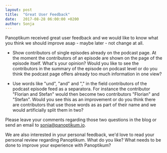 ```yaml
---
layout: post
title:  "Great User Feedback"
date:   2017-08-28 06:00:00 +0200
author: Sonja
---
```


Panoptikum received great user feedback and we would like to know what you think we should improve asap - maybe later - not change at all.

* Show contributors of single episodes already on the podcast page. At the moment the contributors of an episode are shown on the page of the episode itself. What's your opinion? Would you like to see the contributors in the summary of the episode on podcast level or do you think the podcast page offers already too much information in one view?

* Use words like "und", "and" and "," in the field contributors of the podcast episode feed as a separatora. For instance the contributor "Florian and Stefan" would then become two contributors "Florian" and "Stefan". Would you see this as an improvement or do you think there are contributors that use those words as as part of their name and we would artificially split them in two?

Please leave your comments regarding those two questions in the blog or send an email to <sonja@panoptikum.io>.

We are also interested in your personal feedback, we'd love to read your personal review regarding Panoptikum. What do you like? What needs to be done to improve your experience with Panoptikum?
